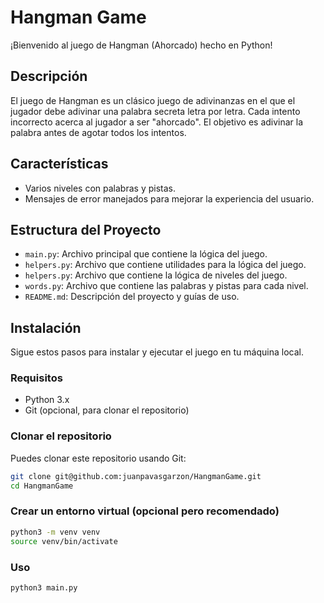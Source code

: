 # Hangman Game

¡Bienvenido al juego de Hangman (Ahorcado) hecho en Python!

## Descripción

El juego de Hangman es un clásico juego de adivinanzas en el que el jugador debe adivinar una palabra secreta letra por letra. Cada intento incorrecto acerca al jugador a ser "ahorcado". El objetivo es adivinar la palabra antes de agotar todos los intentos.

## Características

- Varios niveles con palabras y pistas.
- Mensajes de error manejados para mejorar la experiencia del usuario.

## Estructura del Proyecto

- `main.py`: Archivo principal que contiene la lógica del juego.
- `helpers.py`: Archivo que contiene utilidades para la lógica del juego.
- `helpers.py`: Archivo que contiene la lógica de niveles del juego.
- `words.py`: Archivo que contiene las palabras y pistas para cada nivel.
- `README.md`: Descripción del proyecto y guías de uso.

## Instalación

Sigue estos pasos para instalar y ejecutar el juego en tu máquina local.

### Requisitos

- Python 3.x
- Git (opcional, para clonar el repositorio)

### Clonar el repositorio

Puedes clonar este repositorio usando Git:

```bash
git clone git@github.com:juanpavasgarzon/HangmanGame.git
cd HangmanGame
```

### Crear un entorno virtual (opcional pero recomendado)
```bash
python3 -m venv venv
source venv/bin/activate
```

### Uso
```bash
python3 main.py
```